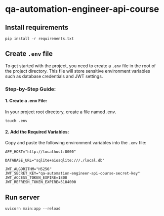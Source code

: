 # qa-automation-engineer-api-course

## Install requirements

```shell
pip install -r requirements.txt
```

## Create `.env` file

To get started with the project, you need to create a `.env` file in the root of the project directory. This file will
store sensitive environment variables such as database credentials and JWT settings.

### Step-by-Step Guide:

#### 1. Create a .env File:

In your project root directory, create a file named .env.

```shell
touch .env
```

#### 2. Add the Required Variables:

Copy and paste the following environment variables into the `.env` file:

```shell
APP_HOST="http://localhost:8000"

DATABASE_URL="sqlite+aiosqlite:///./local.db"

JWT_ALGORITHM="HS256"
JWT_SECRET_KEY="qa-automation-engineer-api-course-secret-key"
JWT_ACCESS_TOKEN_EXPIRE=1800
JWT_REFRESH_TOKEN_EXPIRE=5184000
```

## Run server

```shell
uvicorn main:app --reload
```